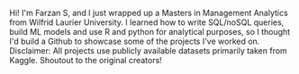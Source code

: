 Hi! I'm Farzan S, and I just wrapped up a Masters in Management Analytics from Wilfrid Laurier University. 
I learned how to write SQL/noSQL queries, build ML models and use R and python for analytical purposes, so I thought I'd build a Github to showcase some of the projects I've worked on. 
Disclaimer: All projects use publicly available datasets primarily taken from Kaggle. Shoutout to the original creators!
